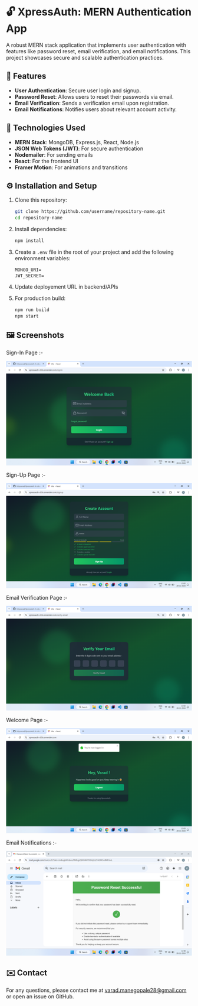 # 🔓 XpressAuth: MERN Authentication App 

A robust MERN stack application that implements user authentication with features like password reset, email verification, and email notifications. This project showcases secure and scalable authentication practices. 

## 🚀 Features

- **User Authentication**: Secure user login and signup.
- **Password Reset**: Allows users to reset their passwords via email.
- **Email Verification**: Sends a verification email upon registration.
- **Email Notifications**: Notifies users about relevant account activity.

## 🔧 Technologies Used

- **MERN Stack**: MongoDB, Express.js, React, Node.js
- **JSON Web Tokens (JWT)**: For secure authentication
- **Nodemailer**: For sending emails
- **React**: For the frontend UI
- **Framer Motion**: For animations and transitions

## ⚙️ Installation and Setup

1. Clone this repository:

   ```bash
   git clone https://github.com/username/repository-name.git
   cd repository-name
   ```

2. Install dependencies:

   ```bash
   npm install
   ```

3. Create a `.env` file in the root of your project and add the following environment variables:

   ```env
   MONGO_URI= 
   JWT_SECRET= 
   ```
   
4. Update deployement URL in backend/APIs
   
5. For production build:

   ```bash
   npm run build
   npm start
   ```

## 🖼️ Screenshots

Sign-In Page :-

![Screenshot 6](./screenshots/Screenshot%20(6).png)

Sign-Up Page :-

![Screenshot 8](./screenshots/Screenshot%20(8).png)

Email Verification Page :-

![Screenshot 9](./screenshots/Screenshot%20(9).png)

Welcome Page :-

![Screenshot 10](./screenshots/Screenshot%20(10).png)

Email Notifications :-

![Screenshot 4](./screenshots/Screenshot%20(4).png)

## ✉️ Contact

For any questions, please contact me at varad.manegopale28@gmail.com or open an issue on GitHub.

